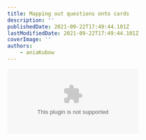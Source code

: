 ```yaml
---
title: Mapping out questions onto cards
description: ''
publishedDate: 2021-09-22T17:49:44.101Z
lastModifiedDate: 2021-09-22T17:49:44.101Z
coverImage: ''
authors:
    - aniaKubow
---
```


<Embed
	type="youtube"
	url="https://youtu.be/khM21aJ8uOE?t=1649"
	title="Mapping out questions onto cards"
/>
